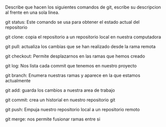 Describe que hacen los siguientes comandos de git, escribe su descripcion al frente en una sola linea.

git status: Este comando se usa para obtener el estado actual del repositorio

git clone: copia el repositorio a un repositorio local en nuestra computadora

git pull: actualiza los cambias que se han realizado desde la rama remota

git checkout: Permite desplazarnos en las ramas que hemos creado

git log: Nos lista cada commit que tenemos en nuestro proyecto

git branch: Enumera nuestras ramas y aparece en la que estamos actualmente

git add: guarda los cambios a nuestra area de trabajo

git commit: crea un historial en nuestro repositorio git

git push: Empuja nuestro repositorio local a un repositorio remoto

git merge: nos permite fusionar ramas entre si
